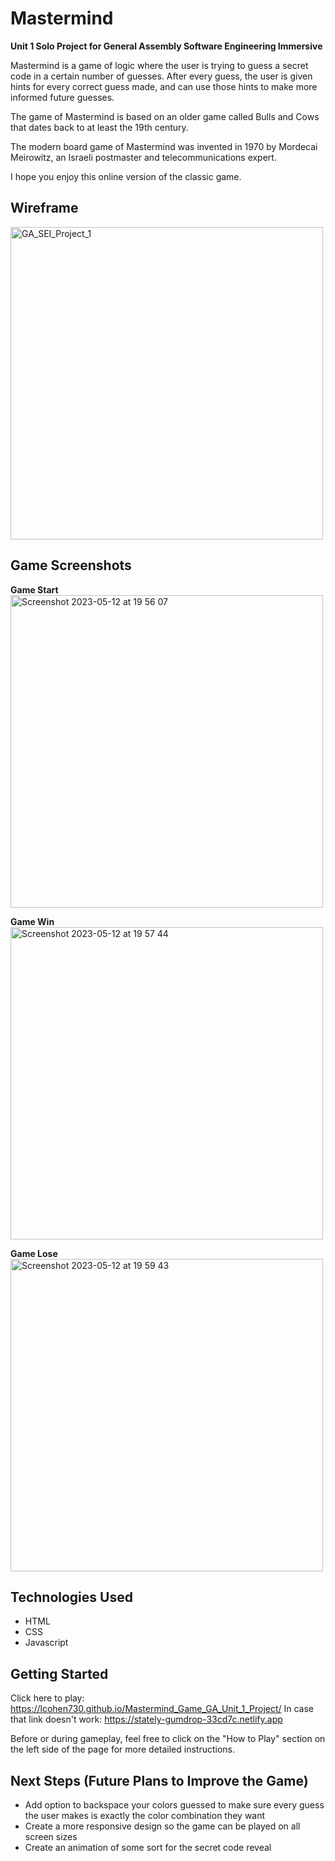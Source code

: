 # Mastermind
**Unit 1 Solo Project for General Assembly Software Engineering Immersive**

Mastermind is a game of logic where the user is trying to guess a secret code in a certain number of guesses.
After every guess, the user is given hints for every correct guess made, and can use those hints to make more informed future guesses.

The game of Mastermind is based on an older game called Bulls and Cows that dates back to at least the 19th century.

The modern board game of Mastermind was invented in 1970 by Mordecai Meirowitz, an Israeli postmaster and telecommunications expert.

I hope you enjoy this online version of the classic game.

## Wireframe
<img width="500" alt="GA_SEI_Project_1" src="https://github.com/lcohen730/Mastermind_Game_GA_Unit_1_Project/assets/111040134/1ca5cd18-61d4-4a27-b43e-ca4152b3d51a">

## Game Screenshots
**Game Start**<br>
<img width="500" alt="Screenshot 2023-05-12 at 19 56 07" src="https://github.com/lcohen730/Mastermind_Game_GA_Unit_1_Project/assets/111040134/7bcf39db-5508-45b4-bbdf-c57d09611510">

**Game Win**<br>
<img width="500" alt="Screenshot 2023-05-12 at 19 57 44" src="https://github.com/lcohen730/Mastermind_Game_GA_Unit_1_Project/assets/111040134/fbae94fc-a3ca-44ee-95c7-17831362fa42">

**Game Lose**<br>
<img width="500" alt="Screenshot 2023-05-12 at 19 59 43" src="https://github.com/lcohen730/Mastermind_Game_GA_Unit_1_Project/assets/111040134/94cd9c7f-2e8a-45b7-a370-fb6bf5f167f4">

## Technologies Used
- HTML
- CSS
- Javascript

## Getting Started

Click here to play: https://lcohen730.github.io/Mastermind_Game_GA_Unit_1_Project/
In case that link doesn't work: https://stately-gumdrop-33cd7c.netlify.app

Before or during gameplay, feel free to click on the "How to Play" section on the left side of the page for more detailed instructions.

## Next Steps (Future Plans to Improve the Game)
- Add option to backspace your colors guessed to make sure every guess the user makes is exactly the color combination they want
- Create a more responsive design so the game can be played on all screen sizes
- Create an animation of some sort for the secret code reveal